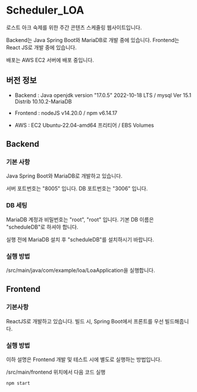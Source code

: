 # Scheduler_LOA

로스트 아크 숙제를 위한 주간 콘텐츠 스케줄링 웹사이트입니다.

Backend는 Java Spring Boot와 MariaDB로 개발 중에 있습니다.
Frontend는 React JS로 개발 중에 있습니다.

배포는 AWS EC2 서버에 배포 중입니다.

## 버전 정보

- Backend
: Java openjdk version "17.0.5" 2022-10-18 LTS / mysql Ver 15.1 Distrib 10.10.2-MariaDB

- Frontend
: nodeJS v14.20.0 / npm v6.14.17

- AWS
: EC2 Ubuntu-22.04-amd64 프리티어 / EBS Volumes

## Backend

### 기본 사항

Java Spring Boot와 MariaDB로 개발하고 있습니다.

서버 포트번호는 "8005" 입니다.
DB 포트번호는 "3006" 입니다.

### DB 세팅

MariaDB 계정과 비밀번호는 "root", "root" 입니다.
기본 DB 이름은 "scheduleDB"로 하셔야 합니다.

실행 전에 MariaDB 설치 후 "scheduleDB"를 설치하시기 바랍니다.

### 실행 방법
    
/src/main/java/com/example/loa/LoaApplication을 실행합니다.

## Frontend

### 기본사항

ReactJS로 개발하고 있습니다.
빌드 시, Spring Boot에서 프론트를 우선 빌드해줍니다.

### 실행 방법

이하 설명은 Frontend 개발 및 테스트 시에 별도로 실행하는 방법입니다.

/src/main/frontend 위치에서 다음 코드 실행

```bash
npm start
```

